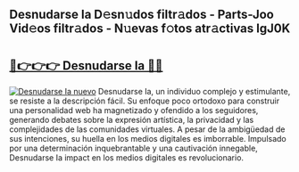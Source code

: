 ## Desnudarse Ia D𝚎sn𝚞dos filtr𝚊dos - Parts-Joo Vid𝚎os filtr𝚊dos - N𝚞evas f𝚘tos atr𝚊ctivas lgJ0K

# <h2><a href="http://mb19pm.tromn.icu/?c=Desnudarse+Ia">🔗👉👉👉 Desnudarse Ia 🔗🔗</a></h2>

[![Desnudarse Ia nuevo](https://i.imgur.com/pEAQMta.gif)](http://mb19pm.tromn.icu/?c=Desnudarse+Ia)
Desnudarse Ia, un individuo complejo y estimulante, se resiste a la descripción fácil. Su enfoque poco ortodoxo para construir una personalidad web ha magnetizado y ofendido a los seguidores, generando debates sobre la expresión artística, la privacidad y las complejidades de las comunidades virtuales. A pesar de la ambigüedad de sus intenciones, su huella en los medios digitales es imborrable. Impulsado por una determinación inquebrantable y una cautivación innegable, Desnudarse Ia impact en los medios digitales es revolucionario.
